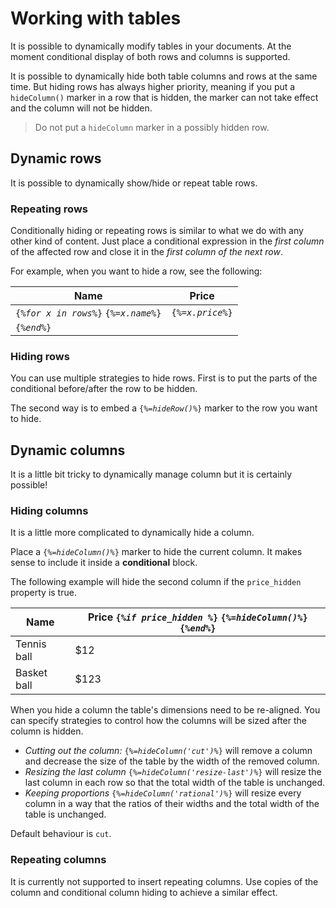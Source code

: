 # Working with tables

It is possible to dynamically modify tables in your documents. At the moment
conditional display of both rows and columns is supported.

It is possible to dynamically hide both table columns and rows at the same time.
But hiding rows has always higher priority, meaning if you put a `hideColumn()`
marker in a row that is hidden, the marker can not take effect and the column
will not be hidden.

> Do not put a `hideColumn` marker in a possibly hidden row.

## Dynamic rows

It is possible to dynamically show/hide or repeat table rows.

### Repeating rows

Conditionally hiding or repeating rows is similar to what we do with any other
kind of content.  Just place a conditional expression in the _first column_ of
the affected row and close it in the _first column of the next row_.

For example, when you want to hide a row, see the following:

| Name  | Price  |
| ----- | ------ |
| <code>{<i>%for x in rows%</i>}</code> <code>{<i>%=x.name%</i>}</code>   | <code>{<i>%=x.price%</i>}</code>  |
| <code>{<i>%end%</i>}</code> |   |

### Hiding rows

You can use multiple strategies to hide rows. First is to put the parts of the
conditional before/after the row to be hidden.

The second way is to embed a <code>{<i>%=hideRow()%</i>}</code> marker to the
row you want to hide.

## Dynamic columns

It is a little bit tricky to dynamically manage column but it is certainly
possible!

### Hiding columns

It is a little more complicated to dynamically hide a column.

Place a <code>{<i>%=hideColumn()%</i>}</code> marker to hide the current column.
It makes sense to include it inside a **conditional**  block.

The following example will hide the second column if the `price_hidden` property
is true.

| Name  | Price <code>{<i>%if price_hidden %</i>}</code> <code>{<i>%=hideColumn()%</i>}</code> <code>{<i>%end</i>%}</code> |
| ----- | ------ |
|  Tennis ball | $12 |
|  Basket ball | $123 |

When you hide a column the table's dimensions need to be re-aligned. You can
specify strategies to control how the columns will be sized after the column is hidden.

- *Cutting out the column:* <code>{<i>%=hideColumn('cut')%</i>}</code> will
remove a column and decrease the size of the table by the width of the removed column.
- *Resizing the last column* <code>{<i>%=hideColumn('resize-last')%</i>}</code>
will resize the last column in each row so that the total width of the table is unchanged.
- *Keeping proportions* <code>{<i>%=hideColumn('rational')%</i>}</code> will
resize every column in a way that the ratios of their widths and the total width
of the table is unchanged.

Default behaviour is `cut`.

### Repeating columns

It is currently not supported to insert repeating columns. Use copies of the column and conditional column hiding to achieve a similar effect.
